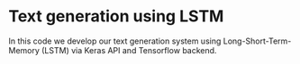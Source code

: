 # Text generation using LSTM

In this code we develop our text generation system using Long-Short-Term-Memory (LSTM) via Keras API and Tensorflow backend.


